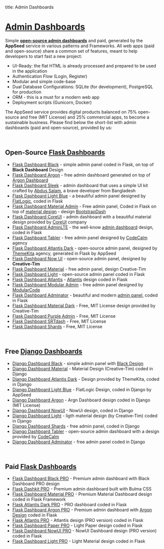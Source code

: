 title: Admin Dashboards

# [Admin Dashboards](https://appseed.us/admin-dashboards)

Simple **[open-source admin dashboards](https://appseed.us/admin-dashboards/open-source)** and paid, generated by the **AppSeed** service in various patterns and Frameworks. All web apps (paid and open-source) share a common set of features, meant to help developers to start fast a new project:

- UI-Ready: the flat HTML is already processed and prepared to be used in the application
- Authentication Flow (Login, Register)
- Modular and simple code-base
- Dual Database Configurations: SQLite (for development), PostgreSQL for production
- ORM - this is a must for a modern web app
- Deployment scripts (Gunicorn, Docker)

The AppSeed service provides digital products balanced on 75% open-source and free (MIT License) and 25% commercial apps, to become a sustainable business. Please find below the short-list with admin dashboards (paid and open-source), provided by us:

<br />

## Open-Source [Flask Dashboards](http://appseed.us/admin-dashboards/flask)

- [Flask Dashboard Black](./flask-dashboard-black) - simple admin panel coded in Flask, on top of **Black Dashboard** Design 
- [Flask Dashboard Argon](./flask-dashboard-argon) - free admin dashboard generated on top of [Argon Dashboard](https://www.creative-tim.com/product/argon-dashboard) 
- [Flask Dashboard Sleek](./flask-dashboard-sleek) - admin dashboard that uses a simple UI kit crafted by [Abdus Salam](https://www.iamabdus.com/), a brave developer from Bangladesh
- [Flask Dashboard Light Blue](https://appseed.us/admin-dashboards/flask-dashboard-light-blue) - a beautiful admin panel designed by [FlatLogic](https://flatlogic.com/), coded in Flask
- [Flask Dashboard Material Admin](https://appseed.us/admin-dashboards/flask-dashboard-material-admin) - Free admin panel, Coded in Flask on top of [material design](https://appseed.us/ui-kit/material-design) - design [BootstrapDash](https://www.bootstrapdash.com/?ref=appseed) 
- [Flask Dashboard CoreUI](https://appseed.us/admin-dashboards/flask-dashboard-coreui) - admin dashboard with a beautiful material design provided by [CoreUI](https://coreui.io/?ref=appseed) company
- [Flask Dashboard AdminLTE](https://appseed.us/admin-dashboards/flask-dashboard-adminlte) - the well-know [admin dashboard](https://adminlte.io/) design, coded in Flask
- [Flask Dashboard Tabler](https://appseed.us/admin-dashboards/flask-dashboard-tabler) - free admin panel designed by [CodeCalm](https://codecalm.net/?ref=appseed) agency
- [Flask Dashboard Atlantis Dark](https://appseed.us/admin-dashboards/flask-dashboard-atlantis-dark) - open-source admin panel, designed by [ThemeKita](http://themekita.com/?ref=appseed) agency, generated in Flask by AppSeed 
- [Flask Dashboard Now UI](https://appseed.us/admin-dashboards/flask-dashboard-nowui-design) - open-source admin panel, designed by **Creative-Tim**
- [Flask Dashboard Material](https://appseed.us/admin-dashboards/flask-dashboard-material-design) - free admin panel, design Creative-Tim
- [Flask Dashboard Light](https://appseed.us/admin-dashboards/flask-dashboard-light-bootstrap) - open-source admin panel coded in Flask
- [Flask Dashboard Atlantis](https://appseed.us/admin-dashboards/flask-dashboard-atlantis) - [Atlantis](https://www.themekita.com/atlantis-lite-bootstrap-dashboard.html) design coded in Flask
- [Flask Dashboard Modular Admin](https://appseed.us/admin-dashboards/flask-dashboard-modular-admin) - free admin panel designed by [ModularCode](https://modularcode.io/?ref=appseed)
- [Flask Dashboard Adminator](https://appseed.us/admin-dashboards/flask-dashboard-adminator) - beautiful and modern [admin panel](https://colorlib.com/polygon/adminator/index.html?ref=appseed), coded in Flask
- [Flask Dashboard Material Dark](https://appseed.us/admin-dashboards/flask-dashboard-material-dark) - Free, MIT License design provided by Creative-Tim
- [Flask Dashboard Purple Admin](https://appseed.us/admin-dashboards/flask-dashboard-purpleadmin) - Free, MIT License
- [Flask Dashboard SRTdash](https://github.com/app-generator/flask-dashboard-srtdash) - Free, MIT License
- [Flask Dashboard Shards](https://appseed.us/admin-dashboards/flask-dashboard-shards) - Free, MIT License

<br />

## Free [Django Dashboards](https://appseed.us/admin-dashboards/django)

- [Django Dashboard Black](https://appseed.us/admin-dashboards/django-dashboard-black) - simple admin panel with [Black Design](https://appseed.us/ui-kit/black-design) 
- [Django Dashboard Material](https://appseed.us/admin-dashboards/django-dashboard-material) - Material Design (Creative-Tim) coded in Django
- [Django Dashboard Atlantis Dark](https://appseed.us/admin-dashboards/django-dashboard-atlantis-dark) - Design provided by ThemeKita, coded in Django
- [Django Dashboard Light Blue](https://appseed.us/admin-dashboards/django-dashboard-light-blue) - FlatLogic Design, coded in Django by AppSeed
- [Django Dashboard Argon](https://appseed.us/admin-dashboards/django-dashboard-argon) - Argn Dashboard design coded in Django (MIT License)
- [Django Dashboard NowUI](https://appseed.us/admin-dashboards/django-dashboard-nowui) - NowUi design, coded in Django
- [Django Dashboard Light](https://appseed.us/admin-dashboards/django-dashboard-light) - ligth material design (by Creative-Tim) coded in Django
- [Django Dashboard Shards](https://appseed.us/admin-dashboards/django-dashboard-shards) - free admin panel, coded in Django
- [Django Dashboard Tabler](https://appseed.us/admin-dashboards/django-dashboard-tabler) - open-source admin dashboard with a design provided by [CodeCalm](https://codecalm.net/?ref=appseed)
- [Django Dashboard Adminator](https://appseed.us/admin-dashboards/django-dashboard-adminator) - free admin panel coded in Django

<br />

## Paid [Flask Dashboards](https://appseed.us/bundles/flask-admin-dashboards-pro)

- [Flask Dashboard Black PRO](./flask-dashboard-black-pro) - Premium admin dashboard with Black Dashboard PRO design
- [Flask Dashkit PRO](./flask-dashboard-dashkit-pro) - Premium admin dashboard built with Bulma CSS
- [Flask Dashboard Material PRO](./flask-dashboard-material-pro) - Premium Material Dashboard design coded in Flask Framework
- [Flask Atlantis Dark PRO](./flask-dashboard-atlantis-dark-pro) - PRO dashboard coded in Flask
- [Flask Dashboard Argon PRO](https://appseed.us/admin-dashboards/flask-dashboard-argon-pro) - Premium admin dashboard with [Argon Design](https://appseed.us/ui-kit/argon-design-system) coded in Flask
- [Flask Atlantis PRO](https://appseed.us/admin-dashboards/flask-dashboard-atlantis-pro) - Atlantis design (PRO version) coded in Flask
- [Flask Dashboard Paper PRO](https://appseed.us/admin-dashboards/flask-dashboard-paper-pro) - Light Paper design coded in Flask
- [Flask Dashboard NowUI PRO](https://appseed.us/admin-dashboards/flask-dashboard-now-ui-pro) - NowUI Dashboard design (PRO version) coded in Flask
- [Flask Dashboard Light PRO](https://appseed.us/admin-dashboards/flask-dashboard-light-pro) - Light Material design coded in Flask
